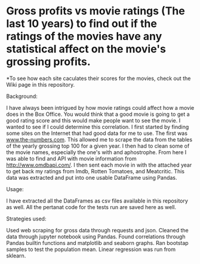 # Gross profits vs movie ratings (The last 10 years) to find out if the ratings of the movies have any statistical affect on the movie's grossing profits. 

*To see how each site caculates their scores for the movies, check out the Wiki page in this repository.

Background:

I have always been intrigued by how movie ratings could affect how a movie does in the Box Office.  You would think that a good movie is going to get a good rating score and this would make people want to see the movie.  I wanted to see if I could determine this correlation.  I first started by finding some sites on the Internet that had good data for me to use.  The first was www.the-numbers.com.  This allowed me to scrape the data from the tables of the yearly grossing top 100 for a given year. I then had to clean some of the movie names, especially the one's with and aphostrophe.  From here I was able to find and API with movie information from http://www.omdbapi.com/.  I then sent each movie in with the attached year to get back my ratings from Imdb, Rotten Tomatoes, and Meatcritic.  This data was extracted and put into one usable DataFrame using Pandas. 

Usage:

I have extracted all the DataFrames as csv files available in this repository as well. 
All the pertanat code for the tests run are saved here as well. 

Strategies used:

Used web scraping for gross data through requests and json.
Cleaned the data through jupyter notebook using Pandas.
Found correlations through Pandas builtin functions and matplotlib and seaborn graphs.
Ran bootstap samples to test the population mean.
Linear regression was run from sklearn. 

